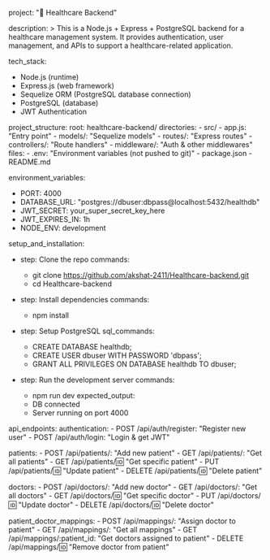 project: "🏥 Healthcare Backend"

description: >
  This is a Node.js + Express + PostgreSQL backend for a healthcare management system.
  It provides authentication, user management, and APIs to support a healthcare-related application.

tech_stack:
  - Node.js (runtime)
  - Express.js (web framework)
  - Sequelize ORM (PostgreSQL database connection)
  - PostgreSQL (database)
  - JWT Authentication

project_structure:
  root: healthcare-backend/
  directories:
    - src/
      - app.js: "Entry point"
      - models/: "Sequelize models"
      - routes/: "Express routes"
      - controllers/: "Route handlers"
      - middleware/: "Auth & other middlewares"
  files:
    - .env: "Environment variables (not pushed to git)"
    - package.json
    - README.md

environment_variables:
  - PORT: 4000
  - DATABASE_URL: "postgres://dbuser:dbpass@localhost:5432/healthdb"
  - JWT_SECRET: your_super_secret_key_here
  - JWT_EXPIRES_IN: 1h
  - NODE_ENV: development

setup_and_installation:
  - step: Clone the repo
    commands:
      - git clone https://github.com/akshat-2411/Healthcare-backend.git
      - cd Healthcare-backend

  - step: Install dependencies
    commands:
      - npm install

  - step: Setup PostgreSQL
    sql_commands:
      - CREATE DATABASE healthdb;
      - CREATE USER dbuser WITH PASSWORD 'dbpass';
      - GRANT ALL PRIVILEGES ON DATABASE healthdb TO dbuser;

  - step: Run the development server
    commands:
      - npm run dev
    expected_output:
      - DB connected
      - Server running on port 4000

api_endpoints:
  authentication:
    - POST /api/auth/register: "Register new user"
    - POST /api/auth/login: "Login & get JWT"

  patients:
    - POST /api/patients/: "Add new patient"
    - GET /api/patients/: "Get all patients"
    - GET /api/patients/:id: "Get specific patient"
    - PUT /api/patients/:id: "Update patient"
    - DELETE /api/patients/:id: "Delete patient"

  doctors:
    - POST /api/doctors/: "Add new doctor"
    - GET /api/doctors/: "Get all doctors"
    - GET /api/doctors/:id: "Get specific doctor"
    - PUT /api/doctors/:id: "Update doctor"
    - DELETE /api/doctors/:id: "Delete doctor"

  patient_doctor_mappings:
    - POST /api/mappings/: "Assign doctor to patient"
    - GET /api/mappings/: "Get all mappings"
    - GET /api/mappings/:patient_id: "Get doctors assigned to patient"
    - DELETE /api/mappings/:id: "Remove doctor from patient"
